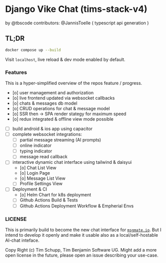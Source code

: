 # Django Vike Chat (tims-stack-v4)

by @tbscode
contributors: @JannisToelle ( typescript api generation )

## TL;DR

```bash
docker compose up --build
```

Visit `localhost`, live reload & dev mode enabled by default.

### Features

This is a hyper-simplified overview of the repos feature / progress.

- [o] user management and authorization
- [o] live frontend updated via websocket callbacks
- [o] chats & messages db model
- [o] CRUD operations for chat & message model
- [o] SSR then -> SPA render stategy for maximum speed
- [o] redux integrated & offline view mode possible
- [ ] build android & ios app using capacitor
- [ ] complete websocket integrations:
  - [ ] partial message streaming (AI prompts)
  - [ ] online indicator
  - [ ] typing indicator
  - [ ] message read callback
- [ ] interactive dynamic chat interface using tailwind & daisyui
  - [o] Chat List View
  - [o] Login Page
  - [o] Message List View
  - [ ] Profile Settings View
- [ ] Deployment & CI
  - [o] Helm Chart for k8s deployment
  - [ ] Github Actions Build & Tests
  - [ ] Github Actions Deployment Workflow & Empherial Envs

### LICENSE

This is primarily build to become the new chat interface for [`msgmate.io`](https://msgmate.io).
But I intend to develop it openly and make it usable also as a local/self-hostable AI-chat inteface.

Copy Right (c) Tim Schupp, Tim Benjamin Software UG.
Might add a more open license in the future, please open an issue describing your use-case.
